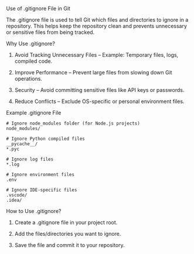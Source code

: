 Use of .gitignore File in Git 

The .gitignore file is used to tell Git which files and directories to ignore in a repository. This helps keep the repository clean and prevents unnecessary or sensitive files from being tracked.

Why Use .gitignore?

1. Avoid Tracking Unnecessary Files – Example: Temporary files, logs, compiled code.

2. Improve Performance – Prevent large files from slowing down Git operations.

3. Security – Avoid committing sensitive files like API keys or passwords.

4. Reduce Conflicts – Exclude OS-specific or personal environment files.

Example .gitignore File
```
# Ignore node_modules folder (for Node.js projects)
node_modules/

# Ignore Python compiled files
__pycache__/
*.pyc

# Ignore log files
*.log

# Ignore environment files
.env

# Ignore IDE-specific files
.vscode/
.idea/
```

How to Use .gitignore?

1. Create a .gitignore file in your project root.
    
2. Add the files/directories you want to ignore.
    
3. Save the file and commit it to your repository.
